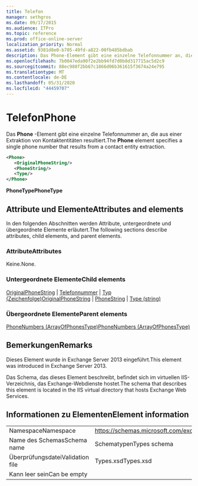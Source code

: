 ```yaml
---
title: Telefon
manager: sethgros
ms.date: 09/17/2015
ms.audience: ITPro
ms.topic: reference
ms.prod: office-online-server
localization_priority: Normal
ms.assetid: 9381d8e0-b705-49fd-a822-00fb485bdbab
description: Das Phone-Element gibt eine einzelne Telefonnummer an, die aus einer Extraktion von Kontaktentitäten resultiert.
ms.openlocfilehash: 7b0047eda90f2e2bb94fd7d0b8d317715ac5d2c9
ms.sourcegitcommit: 88ec988f2bb67c1866d06b361615f3674a24e795
ms.translationtype: MT
ms.contentlocale: de-DE
ms.lasthandoff: 05/31/2020
ms.locfileid: "44459707"
---
```

# <a name="phone"></a><span data-ttu-id="9234d-103">Telefon</span><span class="sxs-lookup"><span data-stu-id="9234d-103">Phone</span></span>

<span data-ttu-id="9234d-104">Das **Phone** -Element gibt eine einzelne Telefonnummer an, die aus einer Extraktion von Kontaktentitäten resultiert.</span><span class="sxs-lookup"><span data-stu-id="9234d-104">The **Phone** element specifies a single phone number that results from a contact entity extraction.</span></span> 
  
```XML
<Phone>
   <OriginalPhoneString/>
   <PhoneString/>
   <Type/>
</Phone>
```

 <span data-ttu-id="9234d-105">**PhoneType**</span><span class="sxs-lookup"><span data-stu-id="9234d-105">**PhoneType**</span></span>
## <a name="attributes-and-elements"></a><span data-ttu-id="9234d-106">Attribute und Elemente</span><span class="sxs-lookup"><span data-stu-id="9234d-106">Attributes and elements</span></span>

<span data-ttu-id="9234d-107">In den folgenden Abschnitten werden Attribute, untergeordnete und übergeordnete Elemente erläutert.</span><span class="sxs-lookup"><span data-stu-id="9234d-107">The following sections describe attributes, child elements, and parent elements.</span></span>
  
### <a name="attributes"></a><span data-ttu-id="9234d-108">Attribute</span><span class="sxs-lookup"><span data-stu-id="9234d-108">Attributes</span></span>

<span data-ttu-id="9234d-109">Keine.</span><span class="sxs-lookup"><span data-stu-id="9234d-109">None.</span></span>
  
### <a name="child-elements"></a><span data-ttu-id="9234d-110">Untergeordnete Elemente</span><span class="sxs-lookup"><span data-stu-id="9234d-110">Child elements</span></span>

<span data-ttu-id="9234d-111">[OriginalPhoneString](originalphonestring.md)  |  [Telefonnummer](phonestring.md)  |  [Typ (Zeichenfolge)](type-string.md)</span><span class="sxs-lookup"><span data-stu-id="9234d-111">[OriginalPhoneString](originalphonestring.md) | [PhoneString](phonestring.md) | [Type (string)](type-string.md)</span></span>
  
### <a name="parent-elements"></a><span data-ttu-id="9234d-112">Übergeordnete Elemente</span><span class="sxs-lookup"><span data-stu-id="9234d-112">Parent elements</span></span>

[<span data-ttu-id="9234d-113">PhoneNumbers (ArrayOfPhonesType)</span><span class="sxs-lookup"><span data-stu-id="9234d-113">PhoneNumbers (ArrayOfPhonesType)</span></span>](phonenumbers-arrayofphonestype.md)
  
## <a name="remarks"></a><span data-ttu-id="9234d-114">Bemerkungen</span><span class="sxs-lookup"><span data-stu-id="9234d-114">Remarks</span></span>

<span data-ttu-id="9234d-115">Dieses Element wurde in Exchange Server 2013 eingeführt.</span><span class="sxs-lookup"><span data-stu-id="9234d-115">This element was introduced in Exchange Server 2013.</span></span>
  
<span data-ttu-id="9234d-116">Das Schema, das dieses Element beschreibt, befindet sich im virtuellen IIS-Verzeichnis, das Exchange-Webdienste hostet.</span><span class="sxs-lookup"><span data-stu-id="9234d-116">The schema that describes this element is located in the IIS virtual directory that hosts Exchange Web Services.</span></span>
  
## <a name="element-information"></a><span data-ttu-id="9234d-117">Informationen zu Elementen</span><span class="sxs-lookup"><span data-stu-id="9234d-117">Element information</span></span>

|||
|:-----|:-----|
|<span data-ttu-id="9234d-118">Namespace</span><span class="sxs-lookup"><span data-stu-id="9234d-118">Namespace</span></span>  <br/> |https://schemas.microsoft.com/exchange/services/2006/types  <br/> |
|<span data-ttu-id="9234d-119">Name des Schemas</span><span class="sxs-lookup"><span data-stu-id="9234d-119">Schema name</span></span>  <br/> |<span data-ttu-id="9234d-120">Schematypen</span><span class="sxs-lookup"><span data-stu-id="9234d-120">Types schema</span></span>  <br/> |
|<span data-ttu-id="9234d-121">Überprüfungsdatei</span><span class="sxs-lookup"><span data-stu-id="9234d-121">Validation file</span></span>  <br/> |<span data-ttu-id="9234d-122">Types.xsd</span><span class="sxs-lookup"><span data-stu-id="9234d-122">Types.xsd</span></span>  <br/> |
|<span data-ttu-id="9234d-123">Kann leer sein</span><span class="sxs-lookup"><span data-stu-id="9234d-123">Can be empty</span></span>  <br/> ||
   

